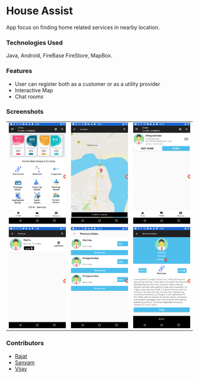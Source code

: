# House Assist
App focus on finding home related services in nearby location.
### Technologies Used
Java, Android, FireBase FireStore, MapBox.
 ### Features  
 * User can register both as a customer or as a utility provider
 * Interactive Map
 * Chat rooms
### Screenshots
<table>
  <tr>
    <td><img src = "SCREENS/Screenshot_20190918-215458.png">
    <td><img src = "SCREENS/Screenshot_20190918-220118.png">
     <td><img src = "SCREENS/Screenshot_20190918-221043.png">
   <tr>
     <tr>
       <td><img src = "SCREENS/Screenshot_20190918-215510.png">
    <td><img src = "SCREENS/Screenshot_20190918-221036.png">
     <td><img src = "SCREENS/Screenshot_20190918-215516.png">
   <tr>
<table>
  
  ### Contributors
  * [Rajat](https://github.com/991rajat)
  * [Sanyam](https://github.com/sanyamsinghal)
  * [Vijay](https://github.com/vijayprakashgautam)
     

